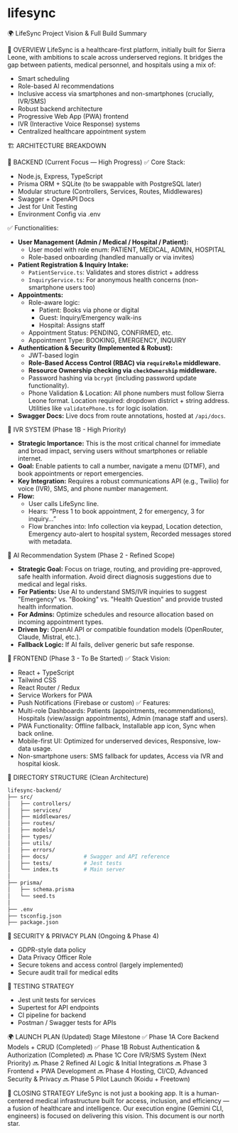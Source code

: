 # lifesync
🌍 LifeSync Project Vision & Full Build Summary

🧠 OVERVIEW
LifeSync is a healthcare-first platform, initially built for Sierra Leone, with ambitions to scale across underserved regions. It bridges the gap between patients, medical personnel, and hospitals using a mix of:

*   Smart scheduling
*   Role-based AI recommendations
*   Inclusive access via smartphones and non-smartphones (crucially, IVR/SMS)
*   Robust backend architecture
*   Progressive Web App (PWA) frontend
*   IVR (Interactive Voice Response) systems
*   Centralized healthcare appointment system

🏗️ ARCHITECTURE BREAKDOWN

🔹 BACKEND (Current Focus — High Progress)
✅ Core Stack:
*   Node.js, Express, TypeScript
*   Prisma ORM + SQLite (to be swappable with PostgreSQL later)
*   Modular structure (Controllers, Services, Routes, Middlewares)
*   Swagger + OpenAPI Docs
*   Jest for Unit Testing
*   Environment Config via .env

✅ Functionalities:
*   **User Management (Admin / Medical / Hospital / Patient):**
    *   User model with role enum: PATIENT, MEDICAL, ADMIN, HOSPITAL
    *   Role-based onboarding (handled manually or via invites)
*   **Patient Registration & Inquiry Intake:**
    *   `PatientService.ts`: Validates and stores district + address
    *   `InquiryService.ts`: For anonymous health concerns (non-smartphone users too)
*   **Appointments:**
    *   Role-aware logic:
        *   Patient: Books via phone or digital
        *   Guest: Inquiry/Emergency walk-ins
        *   Hospital: Assigns staff
    *   Appointment Status: PENDING, CONFIRMED, etc.
    *   Appointment Type: BOOKING, EMERGENCY, INQUIRY
*   **Authentication & Security (Implemented & Robust):**
    *   JWT-based login
    *   **Role-Based Access Control (RBAC) via `requireRole` middleware.**
    *   **Resource Ownership checking via `checkOwnership` middleware.**
    *   Password hashing via `bcrypt` (including password update functionality).
    *   Phone Validation & Location: All phone numbers must follow Sierra Leone format. Location required: dropdown district + string address. Utilities like `validatePhone.ts` for logic isolation.
*   **Swagger Docs:** Live docs from route annotations, hosted at `/api/docs`.

🔹 IVR SYSTEM (Phase 1B - High Priority)
*   **Strategic Importance:** This is the most critical channel for immediate and broad impact, serving users without smartphones or reliable internet.
*   **Goal:** Enable patients to call a number, navigate a menu (DTMF), and book appointments or report emergencies.
*   **Key Integration:** Requires a robust communications API (e.g., Twilio) for voice (IVR), SMS, and phone number management.
*   **Flow:**
    *   User calls LifeSync line.
    *   Hears: “Press 1 to book appointment, 2 for emergency, 3 for inquiry…”
    *   Flow branches into: Info collection via keypad, Location detection, Emergency auto-alert to hospital system, Recorded messages stored with metadata.

🔹 AI Recommendation System (Phase 2 - Refined Scope)
*   **Strategic Goal:** Focus on triage, routing, and providing pre-approved, safe health information. Avoid direct diagnosis suggestions due to medical and legal risks.
*   **For Patients:** Use AI to understand SMS/IVR inquiries to suggest "Emergency" vs. "Booking" vs. "Health Question" and provide trusted health information.
*   **For Admins:** Optimize schedules and resource allocation based on incoming appointment types.
*   **Driven by:** OpenAI API or compatible foundation models (OpenRouter, Claude, Mistral, etc.).
*   **Fallback Logic:** If AI fails, deliver generic but safe response.

🔹 FRONTEND (Phase 3 - To Be Started)
✅ Stack Vision:
*   React + TypeScript
*   Tailwind CSS
*   React Router / Redux
*   Service Workers for PWA
*   Push Notifications (Firebase or custom)
✅ Features:
*   Multi-role Dashboards: Patients (appointments, recommendations), Hospitals (view/assign appointments), Admin (manage staff and users).
*   PWA Functionality: Offline fallback, Installable app icon, Sync when back online.
*   Mobile-first UI: Optimized for underserved devices, Responsive, low-data usage.
*   Non-smartphone users: SMS fallback for updates, Access via IVR and hospital kiosk.

📂 DIRECTORY STRUCTURE (Clean Architecture)
```bash
lifesync-backend/
├── src/
│   ├── controllers/
│   ├── services/
│   ├── middlewares/
│   ├── routes/
│   ├── models/
│   ├── types/
│   ├── utils/
│   ├── errors/
│   ├── docs/           # Swagger and API reference
│   ├── tests/          # Jest tests
│   └── index.ts        # Main server
│
├── prisma/
│   ├── schema.prisma
│   └── seed.ts
│
├── .env
├── tsconfig.json
├── package.json
```

🔐 SECURITY & PRIVACY PLAN (Ongoing & Phase 4)
*   GDPR-style data policy
*   Data Privacy Officer Role
*   Secure tokens and access control (largely implemented)
*   Secure audit trail for medical edits

🧪 TESTING STRATEGY
*   Jest unit tests for services
*   Supertest for API endpoints
*   CI pipeline for backend
*   Postman / Swagger tests for APIs

🌍 LAUNCH PLAN (Updated)
Stage       Milestone
✅ Phase 1A  Core Backend Models + CRUD (Completed)
✅ Phase 1B  Robust Authentication & Authorization (Completed)
🔜 Phase 1C  Core IVR/SMS System (Next Priority)
🔜 Phase 2   Refined AI Logic & Initial Integrations
🔜 Phase 3   Frontend + PWA Development
🔜 Phase 4   Hosting, CI/CD, Advanced Security & Privacy
🔜 Phase 5   Pilot Launch (Koidu + Freetown)

🏁 CLOSING STRATEGY
LifeSync is not just a booking app. It is a human-centered medical infrastructure built for access, inclusion, and efficiency — a fusion of healthcare and intelligence. Our execution engine (Gemini CLI, engineers) is focused on delivering this vision. This document is our north star.
